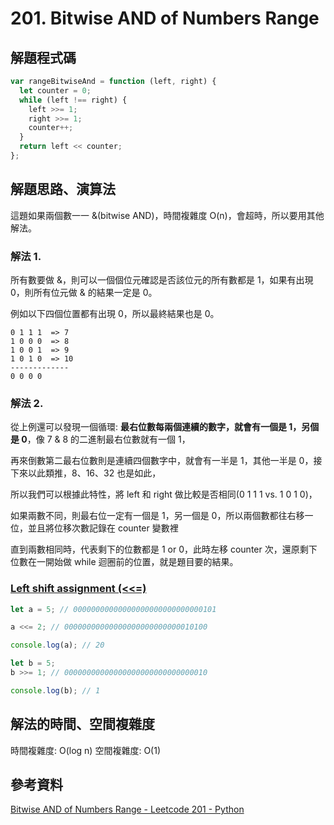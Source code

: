 # 201. Bitwise AND of Numbers Range

## 解題程式碼

```javascript
var rangeBitwiseAnd = function (left, right) {
  let counter = 0;
  while (left !== right) {
    left >>= 1;
    right >>= 1;
    counter++;
  }
  return left << counter;
};
```

## 解題思路、演算法

這題如果兩個數一一 &(bitwise AND)，時間複雜度 O(n)，會超時，所以要用其他解法。

### 解法 1.

所有數要做 &，則可以一個個位元確認是否該位元的所有數都是 1，如果有出現 0，則所有位元做 & 的結果一定是 0。

例如以下四個位置都有出現 0，所以最終結果也是 0。

```
0 1 1 1  => 7
1 0 0 0  => 8
1 0 0 1  => 9
1 0 1 0  => 10
-------------
0 0 0 0
```

### 解法 2.

從上例還可以發現一個循環: **最右位數每兩個連續的數字，就會有一個是 1，另個是 0**，像 7 & 8 的二進制最右位數就有一個 1，

再來倒數第二最右位數則是連續四個數字中，就會有一半是 1，其他一半是 0，接下來以此類推，8、16、32 也是如此，

所以我們可以根據此特性，將 left 和 right 做比較是否相同(0 1 1 1 vs. 1 0 1 0)，

如果兩數不同，則最右位一定有一個是 1，另一個是 0，所以兩個數都往右移一位，並且將位移次數記錄在 counter 變數裡

直到兩數相同時，代表剩下的位數都是 1 or 0，此時左移 counter 次，還原剩下位數在一開始做 while 迴圈前的位置，就是題目要的結果。

### [Left shift assignment (<<=)](https://developer.mozilla.org/en-US/docs/Web/JavaScript/Reference/Operators/Left_shift_assignment)

```javascript
let a = 5; // 00000000000000000000000000000101

a <<= 2; // 00000000000000000000000000010100

console.log(a); // 20

let b = 5;
b >>= 1; // 00000000000000000000000000000010

console.log(b); // 1
```

## 解法的時間、空間複雜度

時間複雜度: O(log n)
空間複雜度: O(1)

## 參考資料

[Bitwise AND of Numbers Range - Leetcode 201 - Python](https://youtu.be/R3T0olAhUq0)
